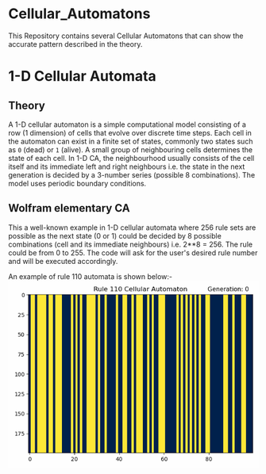# Cellular_Automatons
This Repository contains several Cellular Automatons that can show the accurate pattern described in the theory.

# 1-D Cellular Automata
## Theory
A 1-D cellular automaton is a simple computational model consisting of a row (1 dimension) of cells that evolve over discrete time steps. Each cell in the automaton can exist in a finite set of states, commonly two states such as `0` (dead) or `1` (alive). A small group of neighbouring cells determines the state of each cell. In 1-D CA, the neighbourhood usually consists of the cell itself and its immediate left and right neighbours i.e. the state in the next generation is decided by a 3-number series (possible 8 combinations). The model uses periodic boundary conditions.

## Wolfram elementary CA
This a well-known example in 1-D cellular automata where 256 rule sets are possible as the next state (0 or 1) could be decided by 8 possible combinations (cell and its immediate neighbours) i.e. 2**8 = 256. The rule could be from 0 to 255. The code will ask for the user's desired rule number and will be executed accordingly.

An example of rule 110 automata is shown below:-
![Rule 110 CA](https://github.com/KrishnaAggarwal2003/Cellular_Automatons/blob/main/rule_110%20animation.gif)







